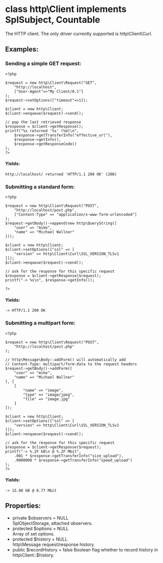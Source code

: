 # class http\Client implements SplSubject, Countable

The HTTP client. The only driver currently supported is http\Client\Curl.

## Examples:

### Sending a simple GET request:

    <?php

    $request = new http\Client\Request("GET",
        "http://localhost",
        ["User-Agent"=>"My Client/0.1"]
    );
    $request->setOptions(["timeout"=>1]);

    $client = new http\Client;
    $client->enqueue($request)->send();

    // pop the last retrieved response
    $response = $client->getResponse();
    printf("%s returned '%s' (%d)\n",
        $response->getTransferInfo("effective_url"),
        $response->getInfo(),
        $response->getResponseCode()
    );
    ?>

#### Yields:

    http://localhost/ returned 'HTTP/1.1 200 OK' (200)


### Submitting a standard form:

    <?php

    $request = new http\Client\Request("POST",
        "http://localhost/post.php",
        ["Content-Type" => "application/x-www-form-urlencoded"]
    );
    $request->getBody()->append(new http\QueryString([
        "user" => "mike",
        "name" => "Michael Wallner"
    ]));

    $client = new http\Client;
    $client->setOptions(["ssl" => [
		"version" => http\Client\Curl\SSL_VERSION_TLSv1
	]]);
	$client->enqueue($request)->send();

	// ask for the response for this specific request
	$response = $client->getResponse($request);
	printf("-> %s\n", $response->getInfo());

	?>

#### Yields:

    -> HTTP/1.1 200 OK


### Submitting a multipart form:

    <?php

    $request = new http\Client\Request("POST",
        "http://localhost/post.php"
    );

    // http\Message\Body::addForm() will automatically add
    // Content-Type: multipart/form-data to the request headers
    $request->getBody()->addForm([
        "user" => "mike",
        "name" => "Michael Wallner"
    ], [
        [
            "name" => "image",
            "type" => "image/jpeg",
            "file" => "image.jpg"
        ]
    ]);

    $client = new http\Client;
    $client->setOptions(["ssl" => [
        "version" => http\Client\Curl\SSL_VERSION_TLSv1
    ]]);
    $client->enqueue($request)->send();

    // ask for the response for this specific request
    $response = $client->getResponse($request);
    printf("-> %.2F kB\n @ %.2F Mbit",
        .001 * $response->getTransferInfo("size_upload"),
        .0000008 * $response->getTransferInfo("speed_upload")
    );
    ?>

#### Yields:

    -> 15.98 kB @ 6.77 Mbit


## Properties:

* private $observers = NULL  
  SplObjectStorage, attached observers.
* protected $options = NULL  
  Array of set options.
* protected $history = NULL  
  http\Message request/response history.
* public $recordHistory = false  
  Boolean flag whether to record history in http\Client::$history.
